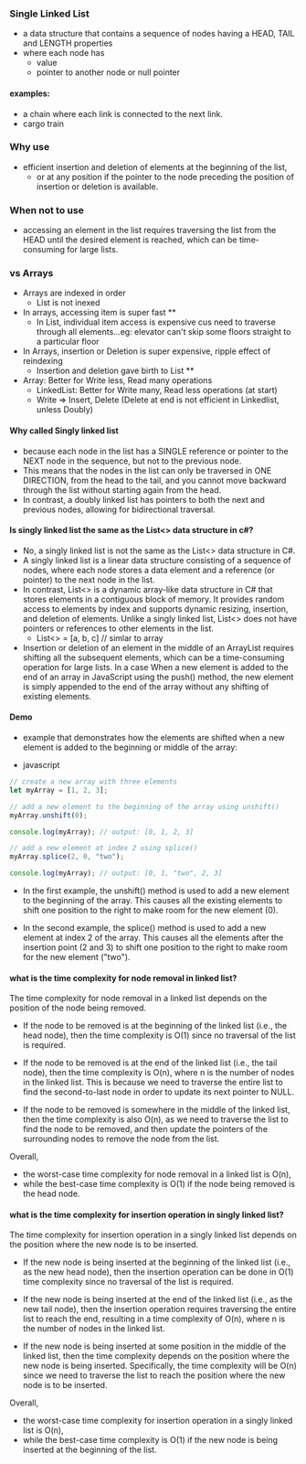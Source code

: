 ### Single Linked List 
- a data structure that contains a sequence of nodes having a HEAD, TAIL and LENGTH properties
- where each node has
  - value
  - pointer to another node or null pointer

#### examples: 
- a chain where each link is connected to the next link.
- cargo train

### Why use
- efficient insertion and deletion of elements at the beginning of the list, 
    - or at any position if the pointer to the node preceding the position of insertion or deletion is available. 

### When not to use
- accessing an element in the list requires traversing the list from the HEAD until the desired element is reached, which can be time-consuming for large lists.

### vs Arrays
- Arrays are indexed in order
    - List is not inexed
- In arrays, accessing item is super fast **
    - In List, individual item access is expensive cus need to traverse through all elements...eg: elevator can't skip some floors straight to a particular floor
- In Arrays, insertion or Deletion is super expensive, ripple effect of reindexing
    - Insertion and deletion gave birth to List **
- Array: Better for Write less, Read many operations
    - LinkedList: Better for Write many, Read less operations (at start)
    - Write => Insert, Delete (Delete at end is not efficient in Linkedlist, unless Doubly)


#### Why called Singly linked list
- because each node in the list has a SINGLE reference or pointer to the NEXT node in the sequence, but not to the previous node. 
- This means that the nodes in the list can only be traversed in ONE DIRECTION, from the head to the tail, and you cannot move backward through the list without starting again from the head. 
- In contrast, a doubly linked list has pointers to both the next and previous nodes, allowing for bidirectional traversal.


#### Is singly linked list the same as the List<> data structure in c#?
- No, a singly linked list is not the same as the List<> data structure in C#.
- A singly linked list is a linear data structure consisting of a sequence of nodes, where each node stores a data element and a reference (or pointer) to the next node in the list.
- In contrast, List<> is a dynamic array-like data structure in C# that stores elements in a contiguous block of memory. It provides random access to elements by index and supports dynamic resizing, insertion, and deletion of elements. Unlike a singly linked list, List<> does not have pointers or references to other elements in the list.
    - List<> = [a, b, c]    // simlar to array 
- Insertion or deletion of an element in the middle of an ArrayList requires shifting all the subsequent elements, which can be a time-consuming operation for large lists. In a case When a new element is added to the end of an array in JavaScript using the push() method, the new element is simply appended to the end of the array without any shifting of existing elements.


#### Demo
- example that demonstrates how the elements are shifted when a new element is added to the beginning or middle of the array:

- javascript
```js
// create a new array with three elements
let myArray = [1, 2, 3];

// add a new element to the beginning of the array using unshift()
myArray.unshift(0);

console.log(myArray); // output: [0, 1, 2, 3]

// add a new element at index 2 using splice()
myArray.splice(2, 0, "two");

console.log(myArray); // output: [0, 1, "two", 2, 3]
```

- In the first example, the unshift() method is used to add a new element to the beginning of the array. This causes all the existing elements to shift one position to the right to make room for the new element (0).

- In the second example, the splice() method is used to add a new element at index 2 of the array. This causes all the elements after the insertion point (2 and 3) to shift one position to the right to make room for the new element ("two").


#### what is the time complexity for node removal in linked list?
The time complexity for node removal in a linked list depends on the position of the node being removed.

- If the node to be removed is at the beginning of the linked list (i.e., the head node), then the time complexity is O(1) since no traversal of the list is required.

- If the node to be removed is at the end of the linked list (i.e., the tail node), then the time complexity is O(n), where n is the number of nodes in the linked list. This is because we need to traverse the entire list to find the second-to-last node in order to update its next pointer to NULL.

- If the node to be removed is somewhere in the middle of the linked list, then the time complexity is also O(n), as we need to traverse the list to find the node to be removed, and then update the pointers of the surrounding nodes to remove the node from the list.

Overall, 
- the worst-case time complexity for node removal in a linked list is O(n), 
- while the best-case time complexity is O(1) if the node being removed is the head node.


#### what is the time complexity for insertion operation in singly linked list?
The time complexity for insertion operation in a singly linked list depends on the position where the new node is to be inserted.

- If the new node is being inserted at the beginning of the linked list (i.e., as the new head node), then the insertion operation can be done in O(1) time complexity since no traversal of the list is required.

- If the new node is being inserted at the end of the linked list (i.e., as the new tail node), then the insertion operation requires traversing the entire list to reach the end, resulting in a time complexity of O(n), where n is the number of nodes in the linked list.

- If the new node is being inserted at some position in the middle of the linked list, then the time complexity depends on the position where the new node is being inserted. Specifically, the time complexity will be O(n) since we need to traverse the list to reach the position where the new node is to be inserted.

Overall, 
- the worst-case time complexity for insertion operation in a singly linked list is O(n), 
- while the best-case time complexity is O(1) if the new node is being inserted at the beginning of the list.


